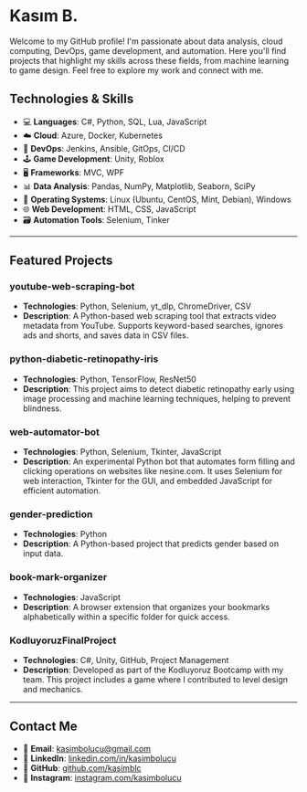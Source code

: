 # Kasım B.

Welcome to my GitHub profile! I'm passionate about data analysis, cloud computing, DevOps, game development, and automation. Here you'll find projects that highlight my skills across these fields, from machine learning to game design. Feel free to explore my work and connect with me.

## Technologies & Skills

- 💻 **Languages**: C#, Python, SQL, Lua, JavaScript
- ☁️ **Cloud**: Azure, Docker, Kubernetes
- 🔧 **DevOps**: Jenkins, Ansible, GitOps, CI/CD
- 🕹️ **Game Development**: Unity, Roblox
- 🖥️ **Frameworks**: MVC, WPF
- 📊 **Data Analysis**: Pandas, NumPy, Matplotlib, Seaborn, SciPy
- 🐧 **Operating Systems**: Linux (Ubuntu, CentOS, Mint, Debian), Windows
- 🌐 **Web Development**: HTML, CSS, JavaScript
- 🗃️ **Automation Tools**: Selenium, Tinker

---

## Featured Projects

### youtube-web-scraping-bot
- **Technologies**: Python, Selenium, yt_dlp, ChromeDriver, CSV
- **Description**: A Python-based web scraping tool that extracts video metadata from YouTube. Supports keyword-based searches, ignores ads and shorts, and saves data in CSV files.

### python-diabetic-retinopathy-iris
- **Technologies**: Python, TensorFlow, ResNet50
- **Description**: This project aims to detect diabetic retinopathy early using image processing and machine learning techniques, helping to prevent blindness.

### web-automator-bot
- **Technologies**: Python, Selenium, Tkinter, JavaScript
- **Description**: An experimental Python bot that automates form filling and clicking operations on websites like nesine.com. It uses Selenium for web interaction, Tkinter for the GUI, and embedded JavaScript for efficient automation.

### gender-prediction
- **Technologies**: Python
- **Description**: A Python-based project that predicts gender based on input data.

### book-mark-organizer
- **Technologies**: JavaScript
- **Description**: A browser extension that organizes your bookmarks alphabetically within a specific folder for quick access.

### KodluyoruzFinalProject
- **Technologies**: C#, Unity, GitHub, Project Management
- **Description**: Developed as part of the Kodluyoruz Bootcamp with my team. This project includes a game where I contributed to level design and mechanics.

---

## Contact Me
- 📧 **Email**: [kasimbolucu@gmail.com](mailto:kasimbolucu@gmail.com)
- 🔗 **LinkedIn**: [linkedin.com/in/kasimbolucu](https://linkedin.com/in/kasimbolucu)
- 🐙 **GitHub**: [github.com/kasimblc](https://github.com/kasimblc)
- 📸 **Instagram**: [instagram.com/kasimbolucu](https://instagram.com/kasimbolucu)
